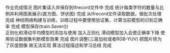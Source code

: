 作业完成情况
图片集读入并保存到tfrecord文件中 完成
统计每类字符的数量与比例并利用图表展示(直方图、饼状图) 完成
从tfrecord文件读取数据，做批次处理 完成
神经网络构建与训练，训练过程中要使用验证集，计算当前模型的识别正确率 完成
模型保存(train.Saver()) 	
正则化和滑动平均模型的添加与使用 	加入正则化 滑动模型加入会使正确率下降
使用验证数据集判断模型效果 完成
图片调整(三层加权或者RGB-YUV) 把图片转为了灰度图像 故无法实现
算法过程描述和学习总结 完成
